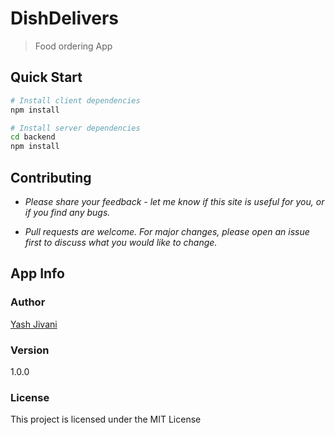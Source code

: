 # DishDelivers

> Food ordering App

## Quick Start

```bash
# Install client dependencies
npm install

# Install server dependencies
cd backend
npm install
```

## Contributing
- *Please share your feedback - let me know if this site is useful for you, or if you find any bugs.*

- *Pull requests are welcome. For major changes, please open an issue first to discuss what you would like to change.*

## App Info

### Author

[Yash Jivani](https://www.linkedin.com/in/yash-jivani-0245ab214/)

### Version

1.0.0

### License

This project is licensed under the MIT License
